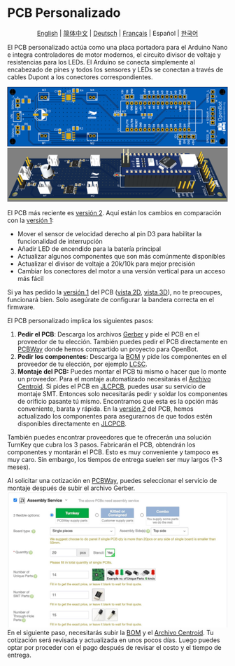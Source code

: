 # PCB Personalizado

<p align="center">
  <a href="README.md">English</a> |
  <a href="README.zh-CN.md">简体中文</a> |
  <a href="README.de-DE.md">Deutsch</a> |
  <a href="README.fr-FR.md">Français</a> |
  <span>Español</span> |
  <a href="README.ko-KR.md">한국어</a>
</p>

El PCB personalizado actúa como una placa portadora para el Arduino Nano e integra controladores de motor modernos, el circuito divisor de voltaje y resistencias para los LEDs. El Arduino se conecta simplemente al encabezado de pines y todos los sensores y LEDs se conectan a través de cables Dupont a los conectores correspondientes.

![PCB_2D](../../../docs/images/pcb_2d_v2.png)
![PCB_3D](../../../docs/images/pcb_3d_v2.png)

El PCB más reciente es [versión 2](v2). Aquí están los cambios en comparación con la [versión 1](v1):

- Mover el sensor de velocidad derecho al pin D3 para habilitar la funcionalidad de interrupción
- Añadir LED de encendido para la batería principal
- Actualizar algunos componentes que son más comúnmente disponibles
- Actualizar el divisor de voltaje a 20k/10k para mejor precisión
- Cambiar los conectores del motor a una versión vertical para un acceso más fácil

Si ya has pedido la [versión 1](v1) del PCB ([vista 2D](../../../docs/images/pcb_2d_v1.png), [vista 3D](../../../docs/images/pcb_3d_v1.png)), no te preocupes, funcionará bien. Solo asegúrate de configurar la bandera correcta en el firmware.

El PCB personalizado implica los siguientes pasos:

1) **Pedir el PCB**: Descarga los archivos [Gerber](v2/gerber_v2.zip) y pide el PCB en el proveedor de tu elección. También puedes pedir el PCB directamente en [PCBWay](https://www.pcbway.com/project/shareproject/OpenBot__Turning_Smartphones_into_Robots.html) donde hemos compartido un proyecto para OpenBot.
2) **Pedir los componentes:** Descarga la [BOM](v2/BOM_v2.csv) y pide los componentes en el proveedor de tu elección, por ejemplo [LCSC](https://lcsc.com).
3) **Montaje del PCB:** Puedes montar el PCB tú mismo o hacer que lo monte un proveedor. Para el montaje automatizado necesitarás el [Archivo Centroid](v2/centroid_file_v2.csv). Si pides el PCB en [JLCPCB](https://jlcpcb.com/), puedes usar su servicio de montaje SMT. Entonces solo necesitarás pedir y soldar los componentes de orificio pasante tú mismo. Encontramos que esta es la opción más conveniente, barata y rápida. En la [versión 2](v2) del PCB, hemos actualizado los componentes para asegurarnos de que todos estén disponibles directamente en [JLCPCB](https://jlcpcb.com/).

También puedes encontrar proveedores que te ofrecerán una solución TurnKey que cubra los 3 pasos. Fabricarán el PCB, obtendrán los componentes y montarán el PCB. Esto es muy conveniente y tampoco es muy caro. Sin embargo, los tiempos de entrega suelen ser muy largos (1-3 meses).

Al solicitar una cotización en [PCBWay](https://www.pcbway.com/orderonline.aspx), puedes seleccionar el servicio de montaje después de subir el archivo Gerber.
![Servicio de Montaje](../../../docs/images/assembly_service.jpg)
En el siguiente paso, necesitarás subir la [BOM](v2/BOM_v2.csv) y el [Archivo Centroid](v2/centroid_file_v2.csv). Tu cotización será revisada y actualizada en unos pocos días. Luego puedes optar por proceder con el pago después de revisar el costo y el tiempo de entrega.